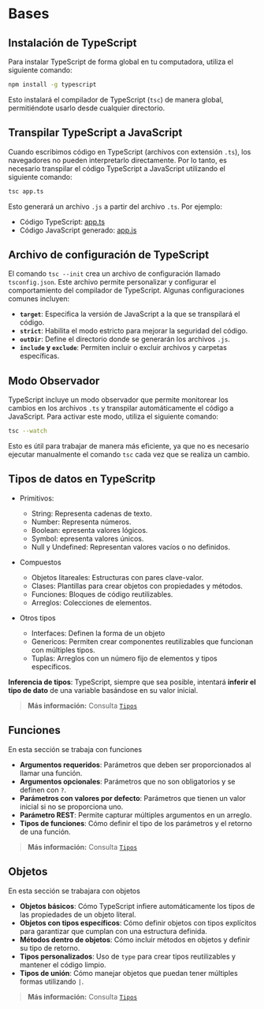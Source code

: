# Bases

## Instalación de TypeScript

Para instalar TypeScript de forma global en tu computadora, utiliza el siguiente comando:

```bash
npm install -g typescript
```
Esto instalará el compilador de TypeScript (`tsc`) de manera global, permitiéndote usarlo desde cualquier directorio.

## Transpilar TypeScript a JavaScript

Cuando escribimos código en TypeScript (archivos con extensión `.ts`), los navegadores no pueden interpretarlo directamente. Por lo tanto, es necesario transpilar el código TypeScript a JavaScript utilizando el siguiente comando:

```bash
tsc app.ts
```

Esto generará un archivo `.js` a partir del archivo `.ts`. Por ejemplo:

- Código TypeScript: [app.ts](app.ts)
- Código JavaScript generado: [app.js](dist/app.js)

## Archivo de configuración de TypeScript

El comando `tsc --init` crea un archivo de configuración llamado `tsconfig.json`. Este archivo permite personalizar y configurar el comportamiento del compilador de TypeScript. Algunas configuraciones comunes incluyen:

- **`target`**: Especifica la versión de JavaScript a la que se transpilará el código.
- **`strict`**: Habilita el modo estricto para mejorar la seguridad del código.
- **`outDir`**: Define el directorio donde se generarán los archivos `.js`.
- **`include` y `exclude`**: Permiten incluir o excluir archivos y carpetas específicas.

## Modo Observador

TypeScript incluye un modo observador que permite monitorear los cambios en los archivos `.ts` y transpilar automáticamente el código a JavaScript. Para activar este modo, utiliza el siguiente comando:

```bash
tsc --watch
```

Esto es útil para trabajar de manera más eficiente, ya que no es necesario ejecutar manualmente el comando `tsc` cada vez que se realiza un cambio.

## Tipos de datos en TypeScritp

- Primitivos:
  - String: Representa cadenas de texto.
  - Number: Representa números.
  - Boolean: epresenta valores lógicos.
  - Symbol: epresenta valores únicos.
  - Null y Undefined: Representan valores vacíos o no definidos.

- Compuestos
  - Objetos litareales: Estructuras con pares clave-valor.
  - Clases: Plantillas para crear objetos con propiedades y métodos.
  - Funciones: Bloques de código reutilizables.
  - Arreglos: Colecciones de elementos.

- Otros tipos
  - Interfaces: Definen la forma de un objeto
  - Genericos: Permiten crear componentes reutilizables que funcionan con múltiples tipos.
  - Tuplas: Arreglos con un número fijo de elementos y tipos específicos.

**Inferencia de tipos**:
TypeScript, siempre que sea posible, intentará **inferir el tipo de dato** de una variable basándose en su valor inicial.

> **Más información:** Consulta [`Tipos`](tipos/README.md)

## Funciones 

En esta sección se trabaja con funciones
- **Argumentos requeridos**: Parámetros que deben ser proporcionados al llamar una función.
- **Argumentos opcionales**: Parámetros que no son obligatorios y se definen con `?`.
- **Parámetros con valores por defecto**: Parámetros que tienen un valor inicial si no se proporciona uno.
- **Parámetro REST**: Permite capturar múltiples argumentos en un arreglo.
- **Tipos de funciones**: Cómo definir el tipo de los parámetros y el retorno de una función.

> **Más información:** Consulta [`Tipos`](funciones/README.md)


## Objetos 

En esta sección se trabajara con objetos
- **Objetos básicos**: Cómo TypeScript infiere automáticamente los tipos de las propiedades de un objeto literal.
- **Objetos con tipos específicos**: Cómo definir objetos con tipos explícitos para garantizar que cumplan con una estructura definida.
- **Métodos dentro de objetos**: Cómo incluir métodos en objetos y definir su tipo de retorno.
- **Tipos personalizados**: Uso de `type` para crear tipos reutilizables y mantener el código limpio.
- **Tipos de unión**: Cómo manejar objetos que puedan tener múltiples formas utilizando `|`.

> **Más información:** Consulta [`Tipos`](objetos/README.md)